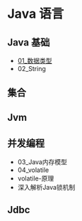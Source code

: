 # Java 语言
## Java 基础
* [01_数据类型](超链接地址 "超链接title")
* 02_String
## 集合
## Jvm 
## 并发编程
* 03_Java内存模型
* 04_volatile
* volatile-原理
* 深入解析Java锁机制
## Jdbc